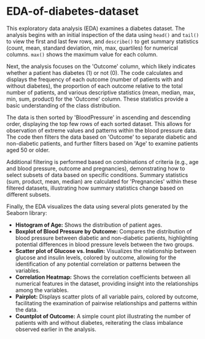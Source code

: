 # EDA-of-diabetes-dataset
This exploratory data analysis (EDA) examines a diabetes dataset.  The analysis begins with an initial inspection of the data using `head()` and `tail()` to view the first and last few rows, and `describe()` to get summary statistics (count, mean, standard deviation, min, max, quartiles) for numerical columns.  `max()` shows the maximum value for each column.

Next, the analysis focuses on the 'Outcome' column, which likely indicates whether a patient has diabetes (1) or not (0). The code calculates and displays the frequency of each outcome (number of patients with and without diabetes), the proportion of each outcome relative to the total number of patients, and various descriptive statistics (mean, median, max, min, sum, product) for the 'Outcome' column.  These statistics provide a basic understanding of the class distribution.

The data is then sorted by 'BloodPressure' in ascending and descending order, displaying the top few rows of each sorted dataset.  This allows for observation of extreme values and patterns within the blood pressure data.  The code then filters the data based on 'Outcome' to separate diabetic and non-diabetic patients, and further filters based on 'Age' to examine patients aged 50 or older.

Additional filtering is performed based on combinations of criteria (e.g., age and blood pressure, outcome and pregnancies), demonstrating how to select subsets of data based on specific conditions.  Summary statistics (sum, product, mean, median) are calculated for 'Pregnancies' within these filtered datasets, illustrating how summary statistics change based on different subsets.

Finally, the EDA visualizes the data using several plots generated by the Seaborn library:

* **Histogram of Age:** Shows the distribution of patient ages.
* **Boxplot of Blood Pressure by Outcome:**  Compares the distribution of blood pressure between diabetic and non-diabetic patients, highlighting potential differences in blood pressure levels between the two groups.
* **Scatter plot of Glucose vs. Insulin:** Visualizes the relationship between glucose and insulin levels, colored by outcome, allowing for the identification of any potential correlation or patterns between the variables.
* **Correlation Heatmap:** Shows the correlation coefficients between all numerical features in the dataset, providing insight into the relationships among the variables.
* **Pairplot:**  Displays scatter plots of all variable pairs, colored by outcome, facilitating the examination of pairwise relationships and patterns within the data.
* **Countplot of Outcome:** A simple count plot illustrating the number of patients with and without diabetes, reiterating the class imbalance observed earlier in the analysis.



